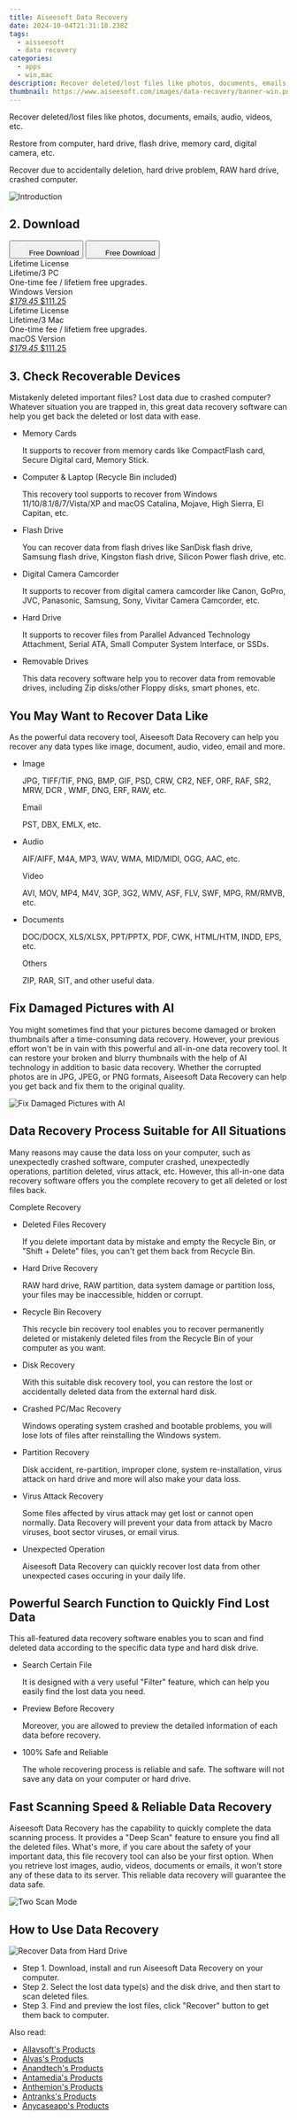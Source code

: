 ```yaml
---
title: Aiseesoft Data Recovery
date: 2024-10-04T21:31:18.238Z
tags: 
  - aisseesoft
  - data recovery
categories: 
  - apps
  - win,mac
description: Recover deleted/lost files like photos, documents, emails, audio, videos, etc.
thumbnail: https://www.aiseesoft.com/images/data-recovery/banner-win.png
---
```


Recover deleted/lost files like photos, documents, emails, audio, videos, etc.

Restore from computer, hard drive, flash drive, memory card, digital camera, etc.

Recover due to accidentally deletion, hard drive problem, RAW hard drive, crashed computer.

![Introduction](https://www.aiseesoft.com/images/data-recovery/banner-win.png)

## 2. Download

<div class="mx-auto flex items-center justify-center space-x-4">
  <button 
  onclick="javascript:window.open('https://secure.2checkout.com/order/checkout.php?PRODS=13115525&QTY=1&OPTIONS13115525=LFT&CART=1&CARD=1&COUPON=AISEOHC&DESIGN_TYPE=2&SHORT_FORM=1&AFFILIATE=108875', '_blank');
    window.open('https://download.aiseesoft.com/mac/mac-data-recovery.dmg', '_blank');void(0);"
  class="flex flex-row font-bold rounded-lg text-lg w-48 h-16 bg-[#FF8014] text-[#ffffff] items-center justify-center p-2">
    <svg width="24px" height="24px" viewBox="0 0 24 24" xmlns="http://www.w3.org/2000/svg" color="#ffffff" fill="none" stroke="currentColor" stroke-width="3" stroke-linecap="round" stroke-linejoin="round"><path d="M16 2C16.3632 4.17921 14.0879 5.83084 12.8158 6.57142C12.4406 6.78988 12.0172 6.5117 12.0819 6.08234C12.2993 4.63878 13.0941 2.00008 16 2Z" stroke="#f8f7f7" stroke-width="1.5"></path><path d="M9 6.5C9.89676 6.5 10.6905 6.69941 11.2945 6.92013C12.0563 7.19855 12.9437 7.19854 13.7055 6.92012C14.3094 6.6994 15.1032 6.5 15.9999 6.5C17.0852 6.5 18.4649 7.08889 19.4999 8.26666C16 11 17 15.5 20.269 16.6916C19.2253 19.5592 17.2413 21.5 15.4999 21.5C13.9999 21.5 14 20.8 12.5 20.8C11 20.8 11 21.5 9.5 21.5C7 21.5 4 17.5 4 12.5C4 8.5 7 6.5 9 6.5Z" stroke="#f8f7f7" stroke-width="1.5"></path></svg>    
    <span class="font-medium mx-auto">Free Download</span>  
  </button>
  <button 
  onclick="javascript:window.open('https://secure.2checkout.com/order/checkout.php?PRODS=4726670&QTY=1&OPTIONS4726670=LFT&CART=1&CARD=1&COUPON=AISEOHC&DESIGN_TYPE=2&SHORT_FORM=1&AFFILIATE=108875', '_blank');
    window.open('https://download.aiseesoft.com/data-recovery.exe', '_blank');void(0);"
  class="flex flex-row font-bold rounded-lg text-lg w-48 h-16 bg-[#FF8014] text-[#ffffff] items-center justify-center p-2">
    <svg width="24px" height="24px" viewBox="0 0 24 24" xmlns="http://www.w3.org/2000/svg" color="#ffffff" fill="none" stroke="currentColor" stroke-width="3" stroke-linecap="round" stroke-linejoin="round"><path d="M4 16.9865V7.01353C4 6.71792 4.21531 6.46636 4.50737 6.42072L19.3074 4.10822C19.6713 4.05137 20 4.33273 20 4.70103V19.299C20 19.6673 19.6713 19.9486 19.3074 19.8918L4.50737 17.5793C4.21531 17.5336 4 17.2821 4 16.9865Z" stroke="#f8f7f7" stroke-width="1.5"></path><path d="M4 12H20" stroke="#f8f7f7" stroke-width="1.5"></path><path d="M10.5 5.5V18.5" stroke="#f8f7f7" stroke-width="1.5"></path></svg>
    <span class="font-medium mx-auto">Free Download</span>  
  </button>
</div>

<div class="mx-auto flex items-center justify-center">
  <div class="m-8 grid grid-cols-1 gap-6 xl:grid-cols-2">
    <div class="flex w-full flex-col rounded-2xl bg-[#ffffff] text-[#374151] shadow-xl xl:w-96">
      <div class="flex h-full flex-col p-8">
        <div class="pb-6 text-3xl font-bold">Lifetime License</div>
        <div class="pb-12 text-lg">
          Lifetime/3 PC
          <div class="text-xs">One-time fee / lifetiem free upgrades.</div>
          <div class="text-xs">Windows Version</div>
        </div>
        <div class="flex flex-col gap-3 text-base"></div>
        <div class="flex flex-grow"></div>
        <div class="flex pt-10">
          <a href="https://secure.2checkout.com/order/checkout.php?PRODS=4726670&QTY=1&OPTIONS4726670=LFT&CART=1&CARD=1&COUPON=AISEOHC&DESIGN_TYPE=2&SHORT_FORM=1&AFFILIATE=108875" class="w-full transform cursor-pointer rounded-lg bg-[#7e22ce] p-3 text-center text-xl font-bold !text-[#ffffff] !no-underline transition-transform hover:bg-purple-800 active:scale-95"> 
           <em class="text-base line-through !text-[#c5c5c5]">$179.45</em>
            $111.25
          </a>
        </div>
      </div>
    </div>
    <div class="flex w-full flex-col rounded-2xl bg-[#ffffff] text-[#374151] shadow-xl xl:w-96">
      <div class="flex h-full flex-col p-8">
        <div class="pb-6 text-3xl font-bold">Lifetime License</div>
        <div class="pb-12 text-lg">
          Lifetime/3 Mac
          <div class="text-xs">One-time fee / lifetiem free upgrades.</div>
          <div class="text-xs">macOS Version</div>
        </div>
        <div class="flex flex-col gap-3 text-base"></div>
        <div class="flex flex-grow"></div>
        <div class="flex pt-10">
          <a href="https://secure.2checkout.com/order/checkout.php?PRODS=13115525&QTY=1&OPTIONS13115525=LFT&CART=1&CARD=1&COUPON=AISEOHC&DESIGN_TYPE=2&SHORT_FORM=1&AFFILIATE=108875" class="w-full transform cursor-pointer rounded-lg bg-[#7e22ce] p-3 text-center text-xl font-bold !text-[#ffffff] !no-underline transition-transform hover:bg-purple-800 active:scale-95">
           <em class="text-base line-through !text-[#c5c5c5]">$179.45</em>
            $111.25
          </a>
        </div>
      </div>
    </div>   
  </div>
</div>

## 3. Check Recoverable Devices

Mistakenly deleted important files? Lost data due to crashed computer? Whatever situation you are trapped in, this great data recovery software can help you get back the deleted or lost data with ease.

-   Memory Cards
    
    It supports to recover from memory cards like CompactFlash card, Secure Digital card, Memory Stick.
    
-   Computer & Laptop (Recycle Bin included)
    
    This recovery tool supports to recover from Windows 11/10/8.1/8/7/Vista/XP and macOS Catalina, Mojave, High Sierra, El Capitan, etc.
    
-   Flash Drive
    
    You can recover data from flash drives like SanDisk flash drive, Samsung flash drive, Kingston flash drive, Silicon Power flash drive, etc.
    
-   Digital Camera Camcorder
    
    It supports to recover from digital camera camcorder like Canon, GoPro, JVC, Panasonic, Samsung, Sony, Vivitar Camera Camcorder, etc.
    
-   Hard Drive
    
    It supports to recover files from Parallel Advanced Technology Attachment, Serial ATA, Small Computer System Interface, or SSDs.
    
-   Removable Drives
    
    This data recovery software help you to recover data from removable drives, including Zip disks/other Floppy disks, smart phones, etc.
    

## You May Want to Recover Data Like

As the powerful data recovery tool, Aiseesoft Data Recovery can help you recover any data types like image, document, audio, video, email and more.

-   Image
    
    JPG, TIFF/TIF, PNG, BMP, GIF, PSD, CRW, CR2, NEF, ORF, RAF, SR2, MRW, DCR , WMF, DNG, ERF, RAW, etc.
    
    Email
    
    PST, DBX, EMLX, etc.
    
-   Audio
    
    AIF/AIFF, M4A, MP3, WAV, WMA, MID/MIDI, OGG, AAC, etc.
    
    Video
    
    AVI, MOV, MP4, M4V, 3GP, 3G2, WMV, ASF, FLV, SWF, MPG, RM/RMVB, etc.
    
-   Documents
    
    DOC/DOCX, XLS/XLSX, PPT/PPTX, PDF, CWK, HTML/HTM, INDD, EPS, etc.
    
    Others
    
    ZIP, RAR, SIT, and other useful data.
    
## Fix Damaged Pictures with AI

You might sometimes find that your pictures become damaged or broken thumbnails after a time-consuming data recovery. However, your previous effort won't be in vain with this powerful and all-in-one data recovery tool. It can restore your broken and blurry thumbnails with the help of AI technology in addition to basic data recovery. Whether the corrupted photos are in JPG, JPEG, or PNG formats, Aiseesoft Data Recovery can help you get back and fix them to the original quality.

![Fix Damaged Pictures with AI](https://www.aiseesoft.com/images/data-recovery/fix-damaged-pictures-with-ai.png)

## Data Recovery Process Suitable for All Situations

Many reasons may cause the data loss on your computer, such as unexpectedly crashed software, computer crashed, unexpectedly operations, partition deleted, virus attack, etc. However, this all-in-one data recovery software offers you the complete recovery to get all deleted or lost files back.

Complete Recovery

-   Deleted Files Recovery
    
    If you delete important data by mistake and empty the Recycle Bin, or "Shift + Delete" files, you can't get them back from Recycle Bin.
    
-   Hard Drive Recovery
    
    RAW hard drive, RAW partition, data system damage or partition loss, your files may be inaccessible, hidden or corrupt.
    
-   Recycle Bin Recovery
    
    This recycle bin recovery tool enables you to recover permanently deleted or mistakenly deleted files from the Recycle Bin of your computer as you want.
    
-   Disk Recovery
    
    With this suitable disk recovery tool, you can restore the lost or accidentally deleted data from the external hard disk.
    

-   Crashed PC/Mac Recovery
    
    Windows operating system crashed and bootable problems, you will lose lots of files after reinstalling the Windows system.
    
-   Partition Recovery
    
    Disk accident, re-partition, improper clone, system re-installation, virus attack on hard drive and more will also make your data loss.
    
-   Virus Attack Recovery
    
    Some files affected by virus attack may get lost or cannot open normally. Data Recovery will prevent your data from attack by Macro viruses, boot sector viruses, or email virus.
    
-   Unexpected Operation
    
    Aiseesoft Data Recovery can quickly recover lost data from other unexpected cases occuring in your daily life.
    

## Powerful Search Function to Quickly Find Lost Data

This all-featured data recovery software enables you to scan and find deleted data according to the specific data type and hard disk drive.

-   Search Certain File
    
    It is designed with a very useful "Filter" feature, which can help you easily find the lost data you need.
    
-   Preview Before Recovery
    
    Moreover, you are allowed to preview the detailed information of each data before recovery.
    
-   100% Safe and Reliable
    
    The whole recovering process is reliable and safe. The software will not save any data on your computer or hard drive.
    

## Fast Scanning Speed & Reliable Data Recovery

Aiseesoft Data Recovery has the capability to quickly complete the data scanning process. It provides a "Deep Scan" feature to ensure you find all the deleted files. What's more, if you care about the safety of your important data, this file recovery tool can also be your first option. When you retrieve lost images, audio, videos, documents or emails, it won't store any of these data to its server. This reliable data recovery will guarantee the data safe.

![Two Scan Mode](https://www.aiseesoft.com/images/data-recovery/two-scan-mode.png)    

## How to Use Data Recovery

![Recover Data from Hard Drive](https://www.aiseesoft.com/images/data-recovery/data-recovery-win1.png)

-   Step 1. Download, install and run Aiseesoft Data Recovery on your computer.
-   Step 2. Select the lost data type(s) and the disk drive, and then start to scan deleted files.
-   Step 3. Find and preview the lost files, click "Recover" button to get them back to computer.

<ins class="adsbygoogle"
      style="display:block"
      data-ad-client="ca-pub-7571918770474297"
      data-ad-slot="8358498916"
      data-ad-format="auto"
      data-full-width-responsive="true"></ins>

<span class="atpl-alsoreadstyle">Also read:</span>
<div><ul>
<li><a href="https://tools.techidaily.com/allavsoft/products/"><u>Allavsoft's Products</u></a></li>
<li><a href="https://tools.techidaily.com/alvas/products/"><u>Alvas's Products</u></a></li>
<li><a href="https://tools.techidaily.com/anandtech/products/"><u>Anandtech's Products</u></a></li>
<li><a href="https://tools.techidaily.com/antamedia/products/"><u>Antamedia's Products</u></a></li>
<li><a href="https://tools.techidaily.com/anthemion/products/"><u>Anthemion's Products</u></a></li>
<li><a href="https://tools.techidaily.com/antranks/products/"><u>Antranks's Products</u></a></li>
<li><a href="https://tools.techidaily.com/anycaseapp/products/"><u>Anycaseapp's Products</u></a></li>
</ul></div>

